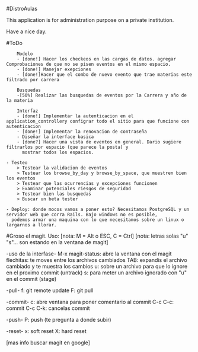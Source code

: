 #DistroAulas

This application is for administration purpose on a private institution.

Have a nice day.


#ToDo

        Modelo
        - [done!] Hacer los checkeos en las cargas de datos. agregar Comprobaciones de que no se pisen eventos en el mismo espacio.
        - [done!] Manejar exepciones
        - [done!]Hacer que el combo de nuevo evento que trae materias este filtrado por carrera

        Busquedas
        -[50%] Realizar las busquedas de eventos por la Carrera y año de la materia

        Interfaz
        - [done!] Implementar la autenticacion en el application_controllery configrar todo el sitio para que funcione con autenticacion
        - [done!] Implementar la renovacion de contraseña
        - Diseñar la interface basica
        - [done?] Hacer una vista de eventos en general. Dario sugiere filtrarlos por espacio (que parece la posta) y
          mostrar todos los espacios.

	- Testeo
		> Testear la validacion de eventos
		> Testear los browse_by_day y browse_by_space, que muestren bien los eventos
		> Testear que las ocurrencias y excepciones funcionen
		> Examinar potenciales riesgos de seguridad
		> Testear bien las busquedas
		> Buscar un beta tester

	- Deploy: donde mocos vamos a poner esto? Necesitamos PostgreSQL y un servidor web que corra Rails. Bajo windows no es posible, 
	  podemos armar una maquina con lo que necesitamos sobre un linux o largarnos a llorar.

#Groso el magit. Uso:
[nota: M = Alt o ESC, C = Ctrl]
[nota: letras solas "u" "s"... son estando en la ventana de magit]


-uso de la interfase-
     M-x magit-status: abre la ventana con el magit
     flechitas: te moves entre los archivos cambiados
     TAB: expandis el archivo cambiado y te muestra los cambios
     u: sobre un archivo para que lo ignore en el proximo commit (untrack)
     s: para meter un archivo ignorado con "u" en el commit (stage)

-pull-
        f: git remote update
        F: git pull

-commit-
        c: abre ventana para poner comentario al commit
        C-c C-c: commit
        C-c C-k: cancelas commit

-push-
        P: push (te pregunta a donde subir)

-reset-
        x: soft reset
        X: hard reset

[mas info buscar magit en google]
